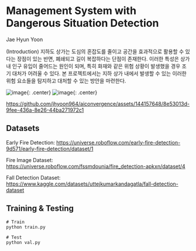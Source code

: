 # Management System with Dangerous Situation Detection

Jae Hyun Yoon

(Introduction) 지하도 상가는 도심의 혼잡도를 줄이고 공간을 효과적으로 활용할 수 있다는 장점이 있는 반면, 폐쇄되고 길이 복잡하다는 단점이 존재한다. 이러한 특성은 상가 내 인구 유입이 줄어드는 원인이 되며, 특히 화재와 같은 위험 상황이 발생했을 경우 조기 대처가 어려울 수 있다. 본 프로젝트에서는 지하 상가 내에서 발생할 수 있는 이러한 위험 요소들을 탐지하고 대처할 수 있는 방안을 마련한다.

![image](https://github.com/jhyoon964/aiconvergence/assets/144157648/786004b4-fb9c-4937-b6fc-512b6dea74e2){: .center}
![image](https://github.com/jhyoon964/aiconvergence/assets/144157648/f76db5f6-c8d9-4595-a565-f2b61ece563f){: .center}





https://github.com/jhyoon964/aiconvergence/assets/144157648/8e53013d-9fee-436a-8e26-44ba271972c1






## Datasets

Early Fire Detection: https://universe.roboflow.com/early-fire-detection-9d571/early-fire-detection/dataset/1

Fire Image Dataset: https://universe.roboflow.com/fssmdounia/fire_detection-apkxn/dataset/4

Fall Detection Dataset: https://www.kaggle.com/datasets/uttejkumarkandagatla/fall-detection-dataset

## Training & Testing
```
# Train
python train.py

# Test
python val.py
